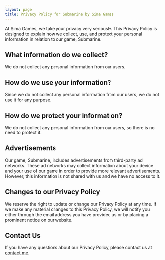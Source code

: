 ```yaml
---
layout: page
title: Privacy Policy for Submarine by Sima Games
---
```


At Sima Games, we take your privacy very seriously. This Privacy Policy is designed to explain how we collect, use, and protect your personal information in relation to our game, Submarine.

## What information do we collect?

We do not collect any personal information from our users.

## How do we use your information?

Since we do not collect any personal information from our users, we do not use it for any purpose.

## How do we protect your information?

We do not collect any personal information from our users, so there is no need to protect it.

## Advertisements

Our game, Submarine, includes advertisements from third-party ad networks. These ad networks may collect information about your device and your use of our game in order to provide more relevant advertisements. However, this information is not shared with us and we have no access to it.

## Changes to our Privacy Policy

We reserve the right to update or change our Privacy Policy at any time. If we make any material changes to this Privacy Policy, we will notify you either through the email address you have provided us or by placing a prominent notice on our website.

## Contact Us

If you have any questions about our Privacy Policy, please contact us at [contact me](mailto:serafimkvashnin@yandex.ru).